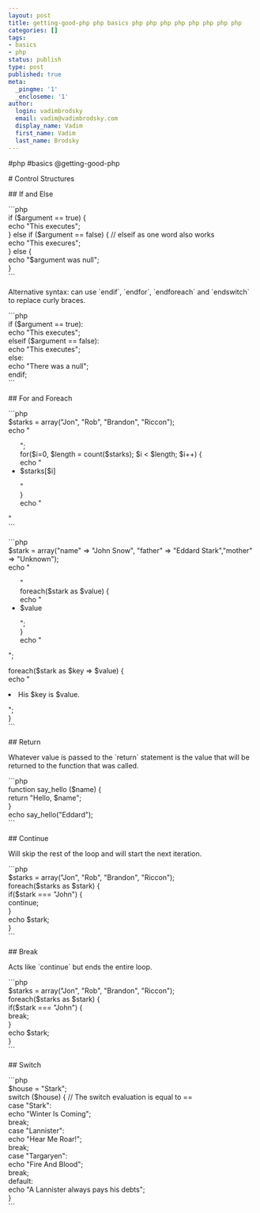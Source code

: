 ```yaml
---
layout: post
title: getting-good-php php basics php php php php php php php php
categories: []
tags:
- basics
- php
status: publish
type: post
published: true
meta:
  _pingme: '1'
  _encloseme: '1'
author:
  login: vadimbrodsky
  email: vadim@vadimbrodsky.com
  display_name: Vadim
  first_name: Vadim
  last_name: Brodsky
---
```

<p>#php #basics @getting-good-php</p>
<p># Control Structures</p>
<p>## If and Else</p>
<p>```php<br />
if ($argument == true) {<br />
    echo "This executes";<br />
} else if ($argument == false) {    // elseif as one word also works<br />
    echo "This execures";<br />
} else {<br />
    echo "$argument was null";<br />
}<br />
```</p>
<p>Alternative syntax: can use `endif`, `endfor`, `endforeach` and `endswitch` to replace curly braces.</p>
<p>```php<br />
if ($argument == true):<br />
    echo "This executes";<br />
elseif ($argument == false):<br />
    echo "This executes";<br />
else:<br />
    echo "There was a null";<br />
endif;<br />
```</p>
<p>## For and Foreach</p>
<p>```php<br />
$starks = array("Jon", "Rob", "Brandon", "Riccon");<br />
echo "
<ul>";<br />
for($i=0, $length = count($starks); $i &lt; $length; $i++) {<br />
    echo &quot;
<li> $starks[$i] </li>
<p>"<br />
}<br />
echo "</ul>
<p>"<br />
```</p>
<p>```php<br />
$stark = array("name" =&gt; "John Snow", "father" =&gt; "Eddard Stark","mother" =&gt; "Unknown");<br />
echo "
<ul>"<br />
foreach($stark as $value) {<br />
    echo "
<li> $value </li>
<p>";<br />
}<br />
echo "</ul>
<p>";</p>
<p>foreach($stark as $key =&gt; $value) {<br />
    echo "
<li> His $key is $value. </li>
<p>";<br />
}<br />
```</p>
<p>## Return</p>
<p>Whatever value is passed to the `return` statement is the value that will be returned to the function that was called.</p>
<p>```php<br />
function say_hello ($name) {<br />
    return "Hello, $name";<br />
}<br />
echo say_hello("Eddard");<br />
```</p>
<p>## Continue</p>
<p>Will skip the rest of the loop and will start the next iteration.</p>
<p>```php<br />
$starks = array("Jon", "Rob", "Brandon", "Riccon");<br />
foreach($starks as $stark) {<br />
    if($stark === "John") {<br />
        continue;<br />
    }<br />
    echo $stark;<br />
}<br />
```</p>
<p>## Break</p>
<p>Acts like `continue` but ends the entire loop.</p>
<p>```php<br />
$starks = array("Jon", "Rob", "Brandon", "Riccon");<br />
foreach($starks as $stark) {<br />
    if($stark === "John") {<br />
        break;<br />
    }<br />
    echo $stark;<br />
}<br />
```</p>
<p>## Switch</p>
<p>```php<br />
$house = "Stark";<br />
switch ($house) {   // The switch evaluation is equal to ==<br />
    case "Stark":<br />
        echo "Winter Is Coming";<br />
        break;<br />
    case "Lannister":<br />
        echo "Hear Me Roar!";<br />
        break;<br />
    case "Targaryen":<br />
        echo "Fire And Blood";<br />
        break;<br />
    default:<br />
        echo "A Lannister always pays his debts";<br />
}<br />
```</p>
